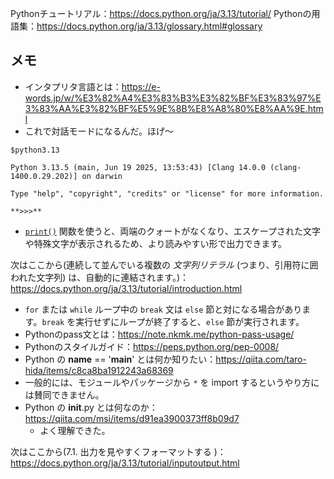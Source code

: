 Pythonチュートリアル：https://docs.python.org/ja/3.13/tutorial/
Pythonの用語集：https://docs.python.org/ja/3.13/glossary.html#glossary

## メモ
- インタプリタ言語とは：https://e-words.jp/w/%E3%82%A4%E3%83%B3%E3%82%BF%E3%83%97%E3%83%AA%E3%82%BF%E5%9E%8B%E8%A8%80%E8%AA%9E.html
- これで対話モードになるんだ。ほげ〜
```
$python3.13

Python 3.13.5 (main, Jun 19 2025, 13:53:43) [Clang 14.0.0 (clang-1400.0.29.202)] on darwin

Type "help", "copyright", "credits" or "license" for more information.

**>>>**
```
- [`print()`](https://docs.python.org/ja/3.13/library/functions.html#print "print") 関数を使うと、両端のクォートがなくなり、エスケープされた文字や特殊文字が表示されるため、より読みやすい形で出力できます。

次はここから(連続して並んでいる複数の _文字列リテラル_ (つまり、引用符に囲われた文字列) は、自動的に連結されます。)：https://docs.python.org/ja/3.13/tutorial/introduction.html

- `for` または `while` ループ中の `break` 文は `else` 節と対になる場合があります。`break` を実行せずにループが終了すると、`else` 節が実行されます。
- Pythonのpass文とは：https://note.nkmk.me/python-pass-usage/
- Pythonのスタイルガイド：https://peps.python.org/pep-0008/
- Python の __name__ == '__main__' とは何か知りたい：https://qiita.com/taro-hida/items/c8ca8ba1912243a68369
- 一般的には、モジュールやパッケージから `*` を import するというやり方には賛同できません。
- Python の __init__.py とは何なのか：https://qiita.com/msi/items/d91ea3900373ff8b09d7
	- よく理解できた。

次はここから(7.1. 出力を見やすくフォーマットする )：https://docs.python.org/ja/3.13/tutorial/inputoutput.html
